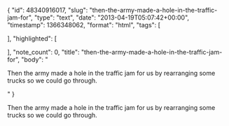 {
  "id": 48340916017,
  "slug": "then-the-army-made-a-hole-in-the-traffic-jam-for",
  "type": "text",
  "date": "2013-04-19T05:07:42+00:00",
  "timestamp": 1366348062,
  "format": "html",
  "tags": [

  ],
  "highlighted": [

  ],
  "note_count": 0,
  "title": "then-the-army-made-a-hole-in-the-traffic-jam-for",
  "body": "<p>Then the army made a hole in the traffic jam for us by rearranging some trucks so we could go through.</p>"
}

<p>Then the army made a hole in the traffic jam for us by rearranging some trucks so we could go through.</p>